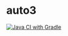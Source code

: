 # auto3

[![Java CI with Gradle](https://github.com/Maksis94/auto-3/actions/workflows/gradle.yml/badge.svg)](https://github.com/Maksis94/auto-3/actions/workflows/gradle.yml)